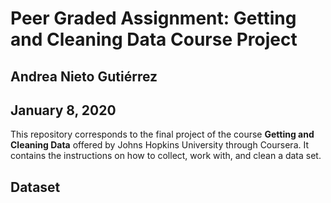 # Peer Graded Assignment: Getting and Cleaning Data Course Project
## Andrea Nieto Gutiérrez
## January 8, 2020

This repository corresponds to the final project of the course **Getting
and Cleaning Data** offered by Johns Hopkins University through Coursera.
It contains the instructions on how to collect, work with, and clean a data
set.

## Dataset 
